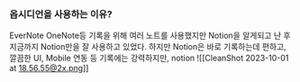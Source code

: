 ### 옵시디언을 사용하는 이유? 


EverNote OneNote등 기록을 위해 여러 노트를 사용했지만
Notion을 알게되고 난 후 지금까지 Notion만을  잘 사용하고 있었다.
하지만 Notion은 바로 기록하는데 편하고, 깔끔한 UI, Mobile 연동 등 
기록에는 강력하지만, notion
![[CleanShot 2023-10-01 at 18.56.55@2x.png]]
